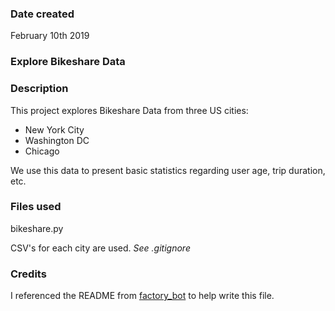 ### Date created
February 10th 2019

### Explore Bikeshare Data

### Description
This project explores Bikeshare Data from three US cities:
* New York City
* Washington DC
* Chicago

We use this data to present basic statistics regarding user age, trip duration, etc.

### Files used
bikeshare.py

CSV's for each city are used.
_See .gitignore_

### Credits
I referenced the README from [factory_bot](https://github.com/thoughtbot/factory_bot.git)
to help write this file.
